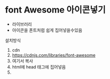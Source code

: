 
# font Awesome 아이콘넣기

- 라이브러리
- 아이콘을 폰트처럼 쉽게 집어넣을수있음

설치방식

1. cdn
2. https://cdnjs.com/libraries/font-awesome
3. 여기서 복사
4. html에 head 태그에 집어넣음
5. 